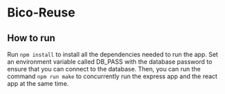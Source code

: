 # Bico-Reuse


## How to run

Run `npm install` to install all the dependencies needed to run the app. Set an environment variable called DB_PASS 
with the database password to ensure that you can connect to the database. Then, you can run the command 
`npm run make` to concurrently run the express app and the react app at the same time.
